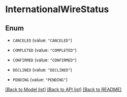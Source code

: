 # InternationalWireStatus

## Enum


* `CANCELED` (value: `"CANCELED"`)

* `COMPLETED` (value: `"COMPLETED"`)

* `CONFIRMED` (value: `"CONFIRMED"`)

* `DECLINED` (value: `"DECLINED"`)

* `PENDING` (value: `"PENDING"`)


[[Back to Model list]](../README.md#documentation-for-models) [[Back to API list]](../README.md#documentation-for-api-endpoints) [[Back to README]](../README.md)


